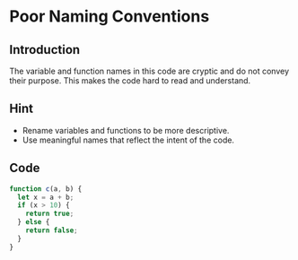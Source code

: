 # Poor Naming Conventions

## Introduction

The variable and function names in this code are cryptic and do not convey their purpose. This makes the code hard to read and understand.

## Hint

- Rename variables and functions to be more descriptive.
- Use meaningful names that reflect the intent of the code.

## Code

```javascript
function c(a, b) {
  let x = a + b;
  if (x > 10) {
    return true;
  } else {
    return false;
  }
}
```
